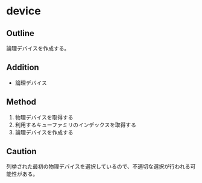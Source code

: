 # device

## Outline

論理デバイスを作成する。

## Addition

* 論理デバイス

## Method

1. 物理デバイスを取得する
2. 利用するキューファミリのインデックスを取得する
3. 論理デバイスを作成する

## Caution

列挙された最初の物理デバイスを選択しているので、不適切な選択が行われる可能性がある。

